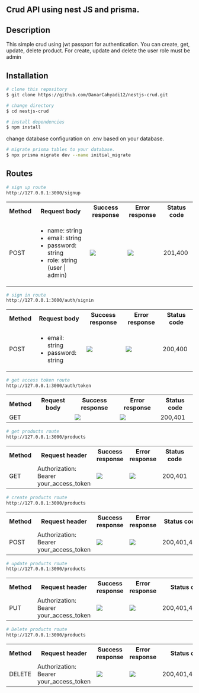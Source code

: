 ## Crud API using nest JS and prisma.
## Description
<p>This simple crud using jwt passport for authentication. You can create, get, update, delete product. For create, update and delete the user role must be admin</p>

## Installation
```bash
# clone this repository
$ git clone https://github.com/DanarCahyadi12/nestjs-crud.git

```
```bash
# change directory
$ cd nestjs-crud
```
```bash
# install dependencies
$ npm install

```
change database configuration on .env based on your database. 

```bash
# migrate prisma tables to your database. 
$ npx prisma migrate dev --name initial_migrate

```


## Routes
```bash
# sign up route
http://127.0.0.1:3000/signup

```
<table>
 <tr> 
    <th>Method</th>
    <th>Request body</th>
    <th>Success response</th>
    <th>Error response</th>
    <th>Status code</th>
 </tr>
 <tr> 
    <td>POST</td>
    <td>
     <ul>
      <li>name: string </li>
      <li>email: string </li>
      <li>password: string </li>
      <li>role: string (user | admin)</li>
     <ul>
    </td>
    <td>
     <img src='https://user-images.githubusercontent.com/110749286/279913489-00735e08-4a81-4871-92bd-c86fad0a7f97.png'>
    </td>
    <td> 
     <img src='https://user-images.githubusercontent.com/110749286/279913559-6e68cbbc-2b03-451c-8b04-ff44b81e66b1.png'>
    </td>
    <td> 
      201,400
    </td>
 </tr>
</table>

```bash
# sign in route
http://127.0.0.1:3000/auth/signin

```

<table>
 <tr> 
    <th>Method</th>
    <th>Request body</th>
    <th>Success response</th>
    <th>Error response</th>
    <th>Status code</th>
 </tr>
 <tr> 
    <td>POST</td>
    <td>
     <ul>
      <li>email: string </li>
      <li>password: string </li>
     <ul>
    </td>
    <td>
     <img src='https://user-images.githubusercontent.com/110749286/279916469-ec370d4e-74fa-4165-904b-cc82e214098d.png'>
    </td>
    <td> 
      <img src='https://user-images.githubusercontent.com/110749286/279913559-6e68cbbc-2b03-451c-8b04-ff44b81e66b1.png'>
    </td>
    <td> 
      200,400
    </td>
 </tr>
</table>

```bash
# get access token route
http://127.0.0.1:3000/auth/token

```
<table>
 <tr> 
    <th>Method</th>
    <th>Request body</th>
    <th>Success response</th>
    <th>Error response</th>
    <th>Status code</th>
 </tr>
 <tr> 
    <td>GET</td>
    <td>
    </td>
    <td>
     <img src='https://user-images.githubusercontent.com/110749286/279916469-ec370d4e-74fa-4165-904b-cc82e214098d.png'>
    </td>
    <td> 
      <img src='https://user-images.githubusercontent.com/110749286/279913559-6e68cbbc-2b03-451c-8b04-ff44b81e66b1.png'>
    </td>
    <td> 
      200,401
    </td>
 </tr>
</table>

```bash
# get products route
http://127.0.0.1:3000/products

```

<table>
 <tr> 
    <th>Method</th>
    <th>Request header</th>
    <th>Success response</th>
    <th>Error response</th>
    <th>Status code</th>
    <th>Role</th>
 </tr>
 <tr> 
    <td>GET</td>
    <td>
      Authorization: Bearer your_access_token
    </td>
    <td>
     <img src='https://user-images.githubusercontent.com/110749286/279920400-af5e770a-1777-420c-8a47-8041858def29.png'>
    </td>
    <td> 
      <img src='https://user-images.githubusercontent.com/110749286/279913559-6e68cbbc-2b03-451c-8b04-ff44b81e66b1.png'>
    </td>
    <td> 
      200,401
    </td>
    <td> User,admin</td>
 </tr>
</table>

```bash
# create products route
http://127.0.0.1:3000/products

```

<table>
 <tr> 
    <th>Method</th>
    <th>Request header</th>
    <th>Success response</th>
    <th>Error response</th>
    <th>Status code</th>
    <th>Role</th>
 </tr>
 <tr> 
    <td>POST</td>
    <td>
      Authorization: Bearer your_access_token
    </td>
    <td>
     <img src='https://user-images.githubusercontent.com/110749286/279913489-00735e08-4a81-4871-92bd-c86fad0a7f97.png'>
    </td>
    <td> 
      <img src='https://user-images.githubusercontent.com/110749286/279913559-6e68cbbc-2b03-451c-8b04-ff44b81e66b1.png'>
    </td>
    <td> 
      200,401,403
    </td>
    <td>Admin</td>
 </tr>
</table>

```bash
# update products route
http://127.0.0.1:3000/products

```

<table>
 <tr> 
    <th>Method</th>
    <th>Request header</th>
    <th>Success response</th>
    <th>Error response</th>
    <th>Status code</th>
    <th>Role</th>
 </tr>
 <tr> 
    <td>PUT</td>
    <td>
      Authorization: Bearer your_access_token
    </td>
    <td>
     <img src='https://user-images.githubusercontent.com/110749286/279922825-c7b2f19a-1388-4aaf-9b0f-14b6fea72619.png'>
    </td>
    <td> 
      <img src='https://user-images.githubusercontent.com/110749286/279913559-6e68cbbc-2b03-451c-8b04-ff44b81e66b1.png'>
    </td>
    <td> 
      200,401,403,404
    </td>
    <td>Admin</td>
 </tr>
</table>


```bash
# Delete products route
http://127.0.0.1:3000/products

```

<table>
 <tr> 
    <th>Method</th>
    <th>Request header</th>
    <th>Success response</th>
    <th>Error response</th>
    <th>Status code</th>
    <th>Role</th>
 </tr>
 <tr> 
    <td>DELETE</td>
    <td>
      Authorization: Bearer your_access_token
    </td>
    <td>
     <img src='https://user-images.githubusercontent.com/110749286/279923266-7a57fe69-ef49-4443-87c6-f95c93de1abc.png'>
    </td>
    <td> 
      <img src='https://user-images.githubusercontent.com/110749286/279913559-6e68cbbc-2b03-451c-8b04-ff44b81e66b1.png'>
    </td>
    <td> 
      200,401,403,404
    </td>
    <td>Admin</td>
 </tr>
</table>